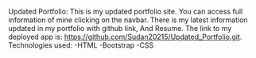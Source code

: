 Updated Portfolio:
This is my updated portfolio site. You can access full information of mine clicking on the navbar. There is my latest information updated in my portfolio with github link, And Resume.
The link to my deployed app is:
https://github.com/Sudan20215/Updated_Portfolio.git.
Technologies used:
-HTML
-Bootstrap
-CSS

